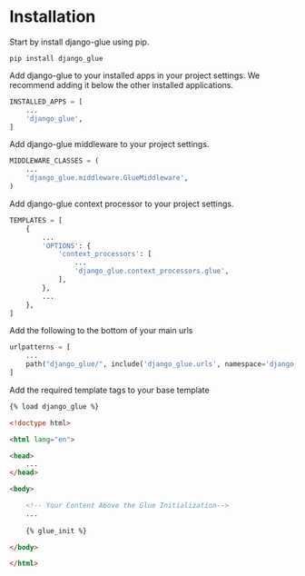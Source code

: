 # Installation

Start by install django-glue using pip.

```
pip install django_glue
```

Add django-glue to your installed apps in your project settings. 
We recommend adding it below the other installed applications.

```python
INSTALLED_APPS = [
    ...
    'django_glue',
]
```

Add django-glue middleware to your project settings.

```python
MIDDLEWARE_CLASSES = (
    ...
    'django_glue.middleware.GlueMiddleware',
)

```

Add django-glue context processor to your project settings.

```python
TEMPLATES = [
    {
        ...
        'OPTIONS': {
            'context_processors': [
                ...
                'django_glue.context_processors.glue',
            ],
        },
        ...
    },
]
```

Add the following to the bottom of your main urls

```python
urlpatterns = [
    ...
    path("django_glue/", include('django_glue.urls', namespace='django_glue')),
]
```


Add the required template tags to your base template

```html
{% load django_glue %}

<!doctype html>

<html lang="en">

<head>
    ...
</head>

<body>

    <!-- Your Content Above the Glue Initialization-->
    ...
    
    {% glue_init %}

</body>

</html>
```